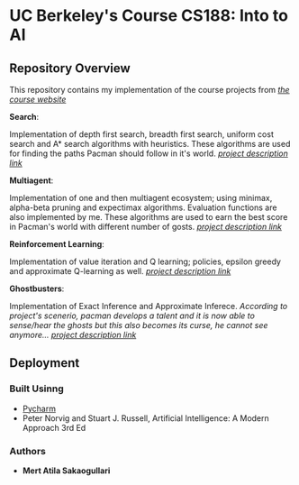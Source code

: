 # UC Berkeley's Course CS188: Into to AI

## Repository Overview
This repository contains my implementation of the course projects from [_the course website_](http://ai.berkeley.edu/project_overview.html)

**Search**:

Implementation of depth first search, breadth first search, uniform cost search and A* search algorithms with heuristics. These algorithms are used for finding the paths Pacman should follow in it's world. [_project description link_](http://ai.berkeley.edu/search.html)

**Multiagent**:

Implementation of one and then multiagent ecosystem; using minimax, alpha-beta pruning and expectimax algorithms. Evaluation functions are also implemented by me. These algorithms are used to earn the best score in Pacman's world with different number of gosts. [_project description link_](http://ai.berkeley.edu/multiagent.html)

**Reinforcement Learning**:

Implementation of value iteration and Q learning; policies, epsilon greedy and approximate Q-learning as well. [_project description link_](http://ai.berkeley.edu/reinforcement.html)

**Ghostbusters**:

Implementation of Exact Inference and Approximate Inferece.
_According to project's scenerio, pacman develops a talent and it is now able to sense/hear the ghosts but this also becomes its curse, he cannot see anymore..._ [_project description link_](http://ai.berkeley.edu/tracking.html)


## Deployment

### Built Usinng

* [Pycharm](http://jetbrains.com/pycharm)
* Peter Norvig and Stuart J. Russell, Artificial Intelligence: A Modern Approach 3rd Ed

### Authors

* **Mert Atila Sakaogullari** 

